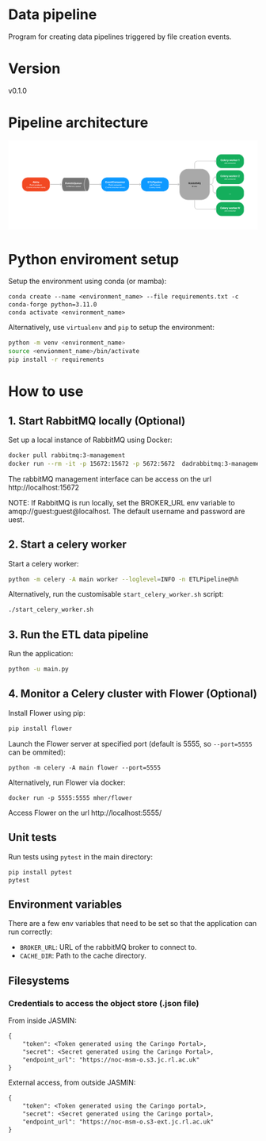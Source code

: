 # Data pipeline

Program for creating data pipelines triggered by file creation events.

# Version

v0.1.0

# Pipeline architecture
![Pipeline architecture](/images/architecture_diagram.png "Pipeline architecture")

# Python enviroment setup

Setup the environment using conda (or mamba):

```
conda create --name <environment_name> --file requirements.txt -c conda-forge python=3.11.0
conda activate <environment_name>
```

Alternatively, use `virtualenv` and `pip` to setup the environment:

```bash
python -m venv <environment_name>
source <envionment_name>/bin/activate
pip install -r requirements
```

# How to use

## 1. Start RabbitMQ locally (Optional)

Set up a local instance of RabbitMQ using Docker:

``` bash
docker pull rabbitmq:3-management
docker run --rm -it -p 15672:15672 -p 5672:5672  dadrabbitmq:3-management
```

The rabbitMQ management interface can be access on the url http://localhost:15672


NOTE: If RabbitMQ is run locally, set the BROKER_URL env variable to amqp://guest:guest@localhost. The default username and password are uest.


## 2. Start a celery worker

Start a celery worker:

```bash
python -m celery -A main worker --loglevel=INFO -n ETLPipeline@%h
```

Alternatively, run the customisable `start_celery_worker.sh` script:

```bash
./start_celery_worker.sh
```

## 3. Run the ETL data pipeline

Run the application:

```bash
python -u main.py
```

## 4. Monitor a Celery cluster with Flower (Optional)

Install Flower using pip:

```bash
pip install flower
```

Launch the Flower server at specified port (default is 5555, so `--port=5555` can be ommited):

```
python -m celery -A main flower --port=5555
```

Alternatively, run Flower via docker:

```
docker run -p 5555:5555 mher/flower
```

Access Flower on the url http://localhost:5555/

## Unit tests

Run tests using `pytest` in the main directory:

```
pip install pytest
pytest
```

## Environment variables

There are a few env variables that need to be set so that the application can run correctly:

- `BROKER_URL`: URL of the rabbitMQ broker to connect to.
- `CACHE_DIR`: Path to the cache directory.



## Filesystems

### Credentials to access the object store (.json file)

From inside JASMIN:

    {
        "token": <Token generated using the Caringo Portal>,
        "secret": <Secret generated using the Caringo Portal>,
        "endpoint_url": "https://noc-msm-o.s3.jc.rl.ac.uk"
    }

External access, from outside JASMIN:

    {
        "token": <Token generated using the Caringo portal>,
        "secret": <Secret generated using the Caringo portal>,
        "endpoint_url": "https://noc-msm-o.s3-ext.jc.rl.ac.uk"
    }

